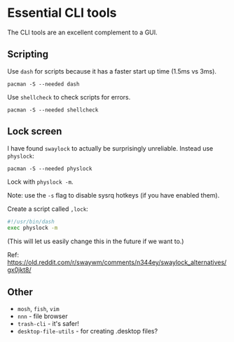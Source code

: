 # Essential CLI tools

The CLI tools are an excellent complement to a GUI.

## Scripting

Use `dash` for scripts because it has a faster start up time (1.5ms vs 3ms).

```terminal
pacman -S --needed dash
```

Use `shellcheck` to check scripts for errors.

```terminal
pacman -S --needed shellcheck
```

## Lock screen

I have found `swaylock` to actually be surprisingly unreliable. Instead use `physlock`:

```terminal
pacman -S --needed physlock
```

Lock with `physlock -m`.

Note: use the `-s` flag to disable sysrq hotkeys (if you have enabled them).

Create a script called `,lock`:

```sh
#!/usr/bin/dash
exec physlock -m
```

(This will let us easily change this in the future if we want to.)

Ref: <https://old.reddit.com/r/swaywm/comments/n344ey/swaylock_alternatives/gx0jkt8/>

## Other

* `mosh`, `fish`, `vim`
* `nnn` - file browser
* `trash-cli` - it's safer!
* `desktop-file-utils` - for creating .desktop files?
